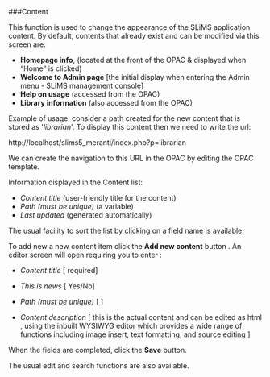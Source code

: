 ###Content

This function is used to change the appearance of the SLiMS application content. By default, contents that already exist and can be modified via this screen are: 
- **Homepage info**, (located at the front of the OPAC & displayed when “Home” is clicked)
- **Welcome to Admin page** [the initial display when entering the Admin menu - SLiMS management console]
- **Help on usage** (accessed from the OPAC)
- **Library information** (also accessed from the OPAC)

Example of usage: consider a path created for the new content that is stored as '*librarian*'. To display this content then we need to write the url:

http://localhost/slims5_meranti/index.php?p=librarian

We can create the navigation to this URL in the OPAC by editing the OPAC template.

Information displayed in the Content list:

* *Content title* (user-friendly title for the content)
* *Path (must be unique)*  (a variable)
* *Last updated* (generated automatically)

The usual facility to sort the list by clicking on a field name is available.



To add new a new content item click the **Add new content** button . An editor screen will open requiring you to enter :

* *Content title* [ required]

* *This is news* [ Yes/No]

* *Path (must be unique)* [ ]
* *Content description* [ this is the actual content and can be edited as html , using the inbuilt WYSIWYG editor which provides a wide range of functions including image insert, text formatting, and source editing ]

When the fields are completed, click the **Save** button.



The usual edit and search functions are also available. 